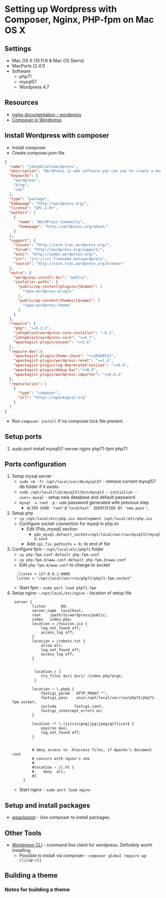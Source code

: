 # Setting up Wordpress with Composer, Nginx, PHP-fpm on Mac OS X
## Settings
* Mac OS X (10.11.6 & Mac OS Sierra)
* MacPorts (2.4.1)
* Software
    * php71
    * mysql57
    * Wordpress 4.7

## Resources
* [nginx documentation - wordpress](https://www.nginx.com/resources/wiki/start/topic/recipes/wordpress/)
* [Composer in Wordpress](http://composer.rarst.net/)
## Install Wordpress with composer
* Install composer
* Create composer.json file
```json
{
  "name": "johnpbloch/wordpress",
  "description": "WordPress is web software you can use to create a beautiful website or blog.",
  "keywords": [
    "wordpress",
    "blog",
    "cms"
  ],
  "type": "package",
  "homepage": "http://wordpress.org/",
  "license": "GPL-2.0+",
  "authors": [
    {
      "name": "WordPress Community",
      "homepage": "http://wordpress.org/about/"
    }
  ],
  "support": {
    "issues": "http://core.trac.wordpress.org/",
    "forum": "http://wordpress.org/support/",
    "wiki": "http://codex.wordpress.org/",
    "irc": "irc://irc.freenode.net/wordpress",
    "source": "http://core.trac.wordpress.org/browser"
  },
  "extra": {
    "wordpress-install-dir": "public",
    "installer-paths": {
      "public/wp-content/plugins/{$name}": [
        "type:wordpress-plugin"
      ],
      "public/wp-content/themes/{$name}": [
        "type:wordpress-theme"
      ]
    }
  },
  "require": {
    "php": ">=5.3.2",
    "johnpbloch/wordpress-core-installer": "~0.2",
    "johnpbloch/wordpress-core": ">=4.7",
    "wpackagist-plugin/unyson": ">=2.6"
  },
  "require-dev":{
    "wpackagist-plugin/theme-check": ">=20160523",
    "wpackagist-plugin/wordpress-reset": ">=1.4",
    "wpackagist-plugin/log-deprecated-notices": ">=0.4",
    "wpackagist-plugin/debug-bar":">=0.9",
    "wpackagist-plugin/wordpress-importer": ">=0.6.3"
  },
  "repositories": [
    {
      "type": "composer",
      "url": "https://wpackagist.org"
    }
  ]
}
```
* Run ``composer install`` if no composer.lock file present.
## Setup ports
1. sudo port install mysql57-server nginx php71-fpm php71
## Ports configuration
1. Setup mysql server
    * `sudo rm -fr /opt/local/var/db/mysql57` - remove current mysql57 db folder if it exists.
    * `sudo /opt/local/lib/mysql57/bin/mysqld --initialize --user=_mysql` - setup new database and default password
    * `mysql -u root -p` - use password generated with previous step
        * `ALTER USER 'root'@'localhost' IDENTIFIED BY 'new pass';`
1. Setup php
    * `cp /opt/local/etc/php.ini-development /opt/local/etc/php.ini`
    * Configure socket connection for mysql in php.ini
        * Edit [Pdo_mysql] section
            * `pdo_mysql.default_socket=/opt/local/var/run/mysql57/mysqld.sock`
         * Add `cgi.fix_pathinfo = 0;` to end of file
1. Configure fpm - `/opt/local/etc/php71` folder
    * `cp php-fpm.conf.default php-fpm.conf`
    * `cp php-fpm.d/www.conf.default php-fpm.d/www.conf`
    * Edit `php-fpm.d/www.conf` to change to socket
    ```
      ;listen = 127.0.0.1:9000
      listen = "/opt/local/var/run/php71/php71-fpm.socket"
    ```
    * Start fpm - `sudo port load php71-fpm`
1. Setup nginx - `/opt/local/etc/nginx` - location of setup file
   ```
    server {
            listen       80;
            server_name  localhost;
            root    /path/to/wordpress/public;
            index   index.php;
            location = /favicon.ico {
                log_not_found off;
                access_log off;
            }
            location = /robots.txt {
                allow all;
                log_not_found off;
                access_log off;
            }
    
    
             location / {
                try_files $uri $uri/ /index.php?args;
             }
    
            location ~ \.php$ {
                fastcgi_param   HTTP_PROXY "";
                fastcgi_pass    unix:/opt/local/var/run/php71/php71-fpm.socket;
                include        fastcgi.conf;
                fastcgi_intercept_errors on;
            }
    
            location ~* \.(js|css|png|jpg|jpeg|gif|ico)$ {
                expires max;
                log_not_found off;
            }
    
    
            # deny access to .htaccess files, if Apache's document root
            # concurs with nginx's one
            #
            #location ~ /\.ht {
            #    deny  all;
            #}
        }
   ```
   * Start nginx - `sudo port load nginx`
    
## Setup and install packages
* [wpackagist](https://wpackagist.org/) - Use composer to install packages.

## Other Tools
* [Wordpress CLI](http://wp-cli.org/) - command line client for wordpress. Definitely worth installing.
    * Possible to install via composer - `composer global require wp-cli/wp-cli`

## Building a theme
### Notes for building a theme
